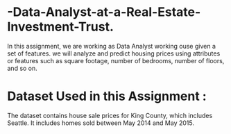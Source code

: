 # -Data-Analyst-at-a-Real-Estate-Investment-Trust.
In this assignment, we are working as  Data Analyst working ouse given a set of features. we will analyze and predict housing prices using attributes or features such as square footage, number of bedrooms, number of floors, and so on.

# Dataset Used in this Assignment :

The dataset contains house sale prices for King County, which includes Seattle. It includes homes sold between May 2014 and May 2015.
